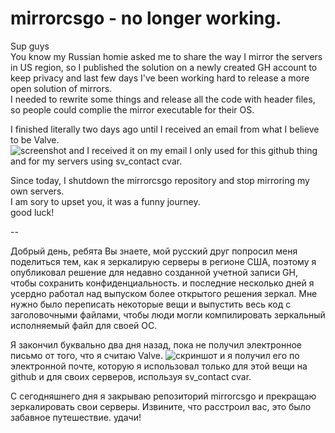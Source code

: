 # mirrorcsgo - no longer working. 
Sup guys  
You know my Russian homie asked me to share the way I mirror the servers in US region, so I published the solution on a newly created GH account to keep privacy
and last few days I've been working hard to release a more open solution of mirrors.  
I needed to rewrite some things and release all the code with header files, so people could complie the mirror executable for their OS.  
  
I finished literally two days ago until I received an email from what I believe to be Valve.  
![screenshot](_.jpg)
and I received it on my email I only used for this github thing and for my servers using sv_contact cvar. 

Since today, I shutdown the mirrorcsgo repository and stop mirroring my own servers.  
I am sory to upset you, it was a funny journey.  
good luck!  

--


Добрый день, ребята
Вы знаете, мой русский друг попросил меня поделиться тем, как я зеркалирую серверы в регионе США, поэтому я опубликовал решение для недавно созданной учетной записи GH, чтобы сохранить конфиденциальность.
и последние несколько дней я усердно работал над выпуском более открытого решения зеркал.
Мне нужно было переписать некоторые вещи и выпустить весь код с заголовочными файлами, чтобы люди могли компилировать зеркальный исполняемый файл для своей ОС.
  
Я закончил буквально два дня назад, пока не получил электронное письмо от того, что я считаю Valve.
![скриншот](_.jpg)
и я получил его по электронной почте, которую я использовал только для этой вещи на github и для своих серверов, используя sv_contact cvar.

С сегодняшнего дня я закрываю репозиторий mirrorcsgo и прекращаю зеркалировать свои серверы.
Извините, что расстроил вас, это было забавное путешествие.
удачи!
